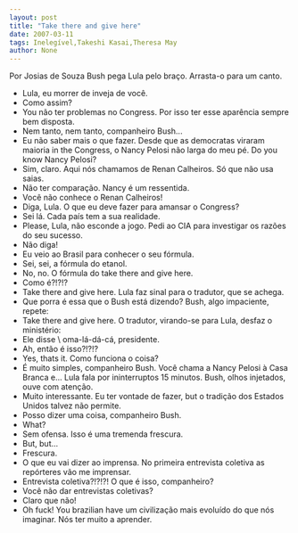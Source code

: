 ```yaml
---
layout: post
title: "Take there and give here"
date: 2007-03-11
tags: Inelegível,Takeshi Kasai,Theresa May
author: None
---
```


Por Josias de Souza
Bush pega Lula pelo braço. Arrasta-o para um canto.
- Lula, eu morrer de inveja de você.
- Como assim?
- You não ter problemas no Congress. Por isso ter esse aparência sempre bem disposta.
- Nem tanto, nem tanto, companheiro Bush...
- Eu não saber mais o que fazer. Desde que as democratas viraram maioria in
the Congress, o Nancy Pelosi não larga do meu pé. Do you know Nancy Pelosi?
- Sim, claro. Aqui nós chamamos de Renan Calheiros. Só que não usa saias.
- Não ter comparação. Nancy é um ressentida.
- Você não conhece o Renan Calheiros!
- Diga, Lula. O que eu deve fazer para amansar o Congress?
- Sei lá. Cada país tem a sua realidade.
- Please, Lula, não esconde a jogo. Pedi ao CIA para investigar os razões do
seu sucesso.
- Não diga!
- Eu veio ao Brasil para conhecer o seu fórmula.
- Sei, sei, a fórmula do etanol.
- No, no. O fórmula do take there and give here.
- Como é?!?!?
- Take there and give here.
Lula faz sinal para o tradutor, que se achega.
- Que porra é essa que o Bush está dizendo?
Bush, algo impaciente, repete:
- Take there and give here.
O tradutor, virando-se para Lula, desfaz o ministério:
- Ele disse \	oma-lá-dá-cá\, presidente.
- Ah, então é isso?!?!?
- Yes, thats it. Como funciona o coisa?
- É muito simples, companheiro Bush. Você chama a Nancy Pelosi à Casa Branca
e...
Lula fala por ininterruptos 15 minutos. Bush, olhos injetados, ouve com atenção.
- Muito interessante. Eu ter vontade de fazer, but o tradição dos Estados
Unidos talvez não permite.
- Posso dizer uma coisa, companheiro Bush.
- What?
- Sem ofensa. Isso é uma tremenda frescura.
- But, but...
- Frescura.
- O que eu vai dizer ao imprensa. No primeira entrevista coletiva as repórteres vão me imprensar.
- Entrevista coletiva?!?!?! O que é isso, companheiro?
- Você não dar entrevistas coletivas?
- Claro que não!
- Oh fuck! You brazilian have um civilização mais evoluído do que nós imaginar. Nós ter muito a aprender. 